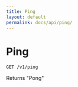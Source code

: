 ```yaml
---
title: Ping
layout: default
permalink: docs/api/ping/
---
```


Ping
====

```GET /v1/ping```

Returns "Pong"
